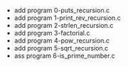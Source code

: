 - add program 0-puts_recursion.c
- add program 1-print_rev_recursion.c
- add program 2-strlen_recursion.c
- add program 3-factorial.c
- add program 4-pow_recursion.c
- add program 5-sqrt_recursion.c
- ass program 6-is_prime_number.c


